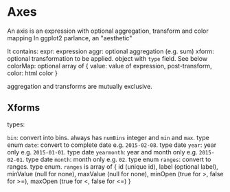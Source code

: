 # Axes

An axis is an expression with optional aggregation, transform and color mapping
In ggplot2 parlance, an "aesthetic"

It contains:
 expr: expression
 aggr: optional aggregation (e.g. sum)
 xform: optional transformation to be applied. object with `type` field. See below
 colorMap: optional array of { value: value of expression, post-transform, color: html color }

aggregation and transforms are mutually exclusive.

## Xforms

types: 

`bin`: convert into bins. always has `numBins` integer and `min` and `max`. type enum
`date`: convert to complete date e.g. `2015-02-08`. type date
`year`: year only e.g. `2015-01-01`. type date
`yearmonth`: year and month only e.g. `2015-02-01`. type date
`month`: month only e.g. `02`. type enum
`ranges`: convert to ranges. type enum. `ranges` is array of { id (unique id), label (optional label), minValue (null for none), maxValue (null for none), minOpen (true for >, false for >=), maxOpen (true for <, false for <=) }


